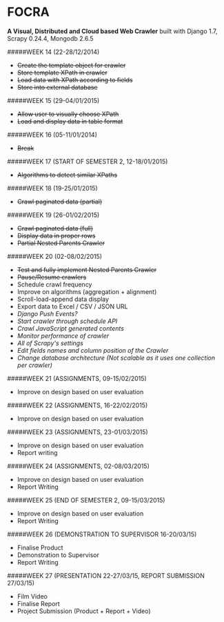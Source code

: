 FOCRA
=====
**A Visual, Distributed and Cloud based Web Crawler** 
built with Django 1.7, Scrapy 0.24.4, Mongodb 2.6.5

#####WEEK 14 (22-28/12/2014)
- ~~Create the template object for crawler~~
- ~~Store template XPath in crawler~~
- ~~Load data with XPath according to fields~~
- ~~Store into external database~~

#####WEEK 15 (29-04/01/2015)
- ~~Allow user to visually choose XPath~~
- ~~Load and display data in table format~~

#####WEEK 16 (05-11/01/2014)
- ~~Break~~

#####WEEK 17 (START OF SEMESTER 2, 12-18/01/2015)
- ~~Algorithms to detect similar XPaths~~

#####WEEK 18 (19-25/01/2015)
- ~~Crawl paginated data (partial)~~

#####WEEK 19 (26-01/02/2015)
- ~~Crawl paginated data (full)~~
- ~~Display data in proper rows~~
- ~~Partial Nested Parents Crawler~~

#####WEEK 20 (02-08/02/2015)
- ~~Test and fully implement Nested Parents Crawler~~
- ~~Pause/Resume crawlers~~
- Schedule crawl frequency
- Improve on algorithms (aggregation + alignment)
- Scroll-load-append data display
- Export data to Excel / CSV / JSON URL
- *Django Push Events?*
- *Start crawler through schedule API*
- *Crawl JavaScript generated contents*
- *Monitor performance of crawler*
- *All of Scrapy's settings*
- *Edit fields names and column position of the Crawler*
- *Change database architecture (Not scalable as it uses one collection per crawler)*

#####WEEK 21 (ASSIGNMENTS, 09-15/02/2015)
- Improve on design based on user evaluation

#####WEEK 22 (ASSIGNMENTS, 16-22/02/2015)
- Improve on design based on user evaluation

#####WEEK 23 (ASSIGNMENTS, 23-01/03/2015)
- Improve on design based on user evaluation
- Report writing

#####WEEK 24 (ASSIGNMENTS, 02-08/03/2015)
- Improve on design based on user evaluation
- Report Writing

#####WEEK 25 (END OF SEMESTER 2, 09-15/03/2015)
- Improve on design based on user evaluation
- Report Writing

#####WEEK 26 (DEMONSTRATION TO SUPERVISOR 16-20/03/15)
- Finalise Product
- Demonstration to Supervisor
- Report Writing

#####WEEK 27 (PRESENTATION 22-27/03/15, REPORT SUBMISSION 27/03/15)
- Film Video
- Finalise Report
- Project Submission (Product + Report + Video)
